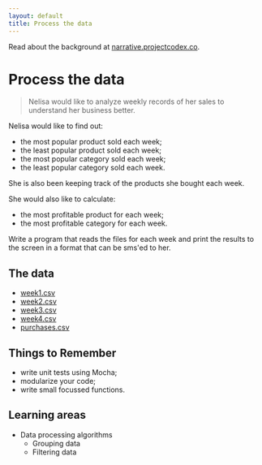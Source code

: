 ```yaml
---
layout: default
title: Process the data
---
```


Read about the background at [narrative.projectcodex.co](http://narrative.projectcodex.co/).

# Process the data

> Nelisa would like to analyze weekly records of her sales to understand her business better.

Nelisa would like to find out:

* the most popular product sold each week;
* the least popular product sold each week;
* the most popular category sold each week;
* the least popular category sold each week.

She is also been keeping track of the products she bought each week.

She would also like to calculate:

* the most profitable product for each week;
* the most profitable category for each week.

Write a program that reads the files for each week and print the results to the screen in a format that can be sms'ed to her.

## The data

* [week1.csv](/csv-files/week1.csv)
* [week2.csv](/csv-files/week2.csv)
* [week3.csv](/csv-files/week3.csv)
* [week4.csv](/csv-files/week4.csv)
* [purchases.csv](/csv-files/purchases.csv)

## Things to Remember

* write unit tests using Mocha;
* modularize your code;
* write small focussed functions.

##  Learning areas

* Data processing algorithms
    * Grouping data
    * Filtering data
